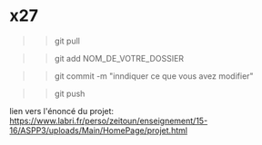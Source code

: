 # x27

>>git pull

>>git add NOM_DE_VOTRE_DOSSIER             

>>git commit -m "inndiquer ce que vous avez modifier"

>>git push



lien vers l'énoncé du projet:
https://www.labri.fr/perso/zeitoun/enseignement/15-16/ASPP3/uploads/Main/HomePage/projet.html

